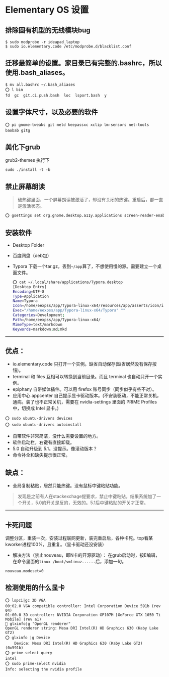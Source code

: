 # Elementary OS 设置

## 排除固有机型的无线模块bug
```
$ sudo modprobe -r ideapad_laptop
$ sudo io.elementary.code /etc/modprobe.d/blacklist.conf
```

## 迁移最简单的设置。家目录已有完整的.bashrc，所以使用.bash_aliases。
```
$ mv all.bashrc ~/.bash_aliases
⭕ l bin
fd  gc  git.ci.push.bash  loc  lsport.bash  y
```

## 设置字体尺寸，以及必要的软件
```
⭕ pi gnome-tweaks git meld keepassxc xclip lm-sensors net-tools baobab gitg
```

## 美化下grub
grub2-themes 执行下
```
sudo ./install -t -b
```

## 禁止屏幕朗读

> 破热键里面，一个屏幕朗读被激活了，却没有关闭的热键。重启后，都一直是激活状态。

 ```bash
 ⭕ gsettings set org.gnome.desktop.a11y.applications screen-reader-enabled false
 ```

## 安装软件

- Desktop Folder

- 百度网盘（deb包）

- Typora 下载一个tar.gz，丢到`~/app`算了，不想使用慢的源。需要建立一个桌面文件。

  ```bash
  ⭕ cat ~/.local/share/applications/Typora.desktop
  [Desktop Entry]
  Encoding=UTF-8
  Type=Application
  Name=Typora
  Icon=/home/eexpss/app/Typora-linux-x64/resources/app/asserts/icon/icon_128x128.png
  Exec="/home/eexpss/app/Typora-linux-x64/Typora" ""
  Categories=Development;
  Path=/home/eexpss/app/Typora-linux-x64/
  MimeType=text/markdown
  Keywords=markdown;md;mkd
  ```

---

## 优点：
- io.elementary.code 只打开一个实例。缺省自动保存(缺省居然没有保存按钮)。
- terminal 和 files 互相可以转换到当前目录。而且 terminal 也自动只开一个实例。
- epiphany 自带媒体插件。可以用 firefox 账号同步（同步似乎有些不对）。
- 应用中心 appcenter 自己提示显卡驱动版本。(不安装驱动，不能正常关机，通病。装了也不正常关机，需要在 nvidia-settings 里面的 PRIME Profiles 中，切换成 Intel 显卡。)
```
⭕ sudo ubuntu-drivers devices
⭕ sudo ubuntu-drivers autoinstall
```
- 自带软件非常简洁，没什么需要设置的地方。
- 软件启动栏，右键有直接卸载。
- 5.0 自动升级到 5.1。没提示。像滚动版本？
- 命令补全和缺失提示很正常。

## 缺点：
- 全局复制粘贴，居然只能热键。没有鼠标中键粘贴功能。

>   发现是之前有人在stackexchage提要求，禁止中键粘贴。结果系统加了一个开关，5.0的开关是反的，无效的。5.1后中键粘贴的开关才正常。

---

## 卡死问题
调整分区，重装一次，安装过程联网更新，装完重启后，各种卡死。top看某kworker进程100%，且重复。（显卡驱动还没安装）

- 解决方法（禁止nouveau，即N卡的开源驱动）：
  在grub启动时，按E编辑，在命令里面的`linux /boot/vmlinuz......`后，添加一句。

```
nouveau.modeset=0
```

## 检测使用的什么显卡

```
⭕ lspci|gc 3D VGA
00:02.0 VGA compatible controller: Intel Corporation Device 591b (rev 04)
01:00.0 3D controller: NVIDIA Corporation GP107M [GeForce GTX 1050 Ti Mobile] (rev a1)
🔴 glxinfo|g "OpenGL renderer"
OpenGL renderer string: Mesa DRI Intel(R) HD Graphics 630 (Kaby Lake GT2)
⭕ glxinfo |g Device
    Device: Mesa DRI Intel(R) HD Graphics 630 (Kaby Lake GT2)  (0x591b)
⭕ prime-select query
intel
⭕ sudo prime-select nvidia
Info: selecting the nvidia profile

```
